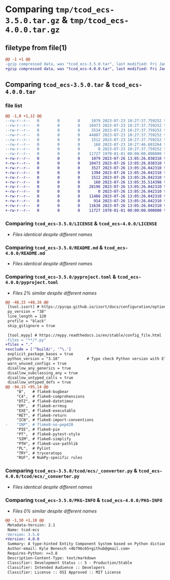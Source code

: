 # Comparing `tmp/tcod_ecs-3.5.0.tar.gz` & `tmp/tcod_ecs-4.0.0.tar.gz`

## filetype from file(1)

```diff
@@ -1 +1 @@
-gzip compressed data, was "tcod_ecs-3.5.0.tar", last modified: Fri Jan  1 00:00:00 2016, max compression
+gzip compressed data, was "tcod_ecs-4.0.0.tar", last modified: Fri Jan  1 00:00:00 2016, max compression
```

## Comparing `tcod_ecs-3.5.0.tar` & `tcod_ecs-4.0.0.tar`

### file list

```diff
@@ -1,8 +1,12 @@
--rw-r--r--   0        0        0     1079 2023-07-23 10:27:37.759252 tcod_ecs-3.5.0/LICENSE
--rw-r--r--   0        0        0    10473 2023-07-23 10:27:37.759252 tcod_ecs-3.5.0/README.md
--rw-r--r--   0        0        0     3534 2023-07-23 10:27:37.759252 tcod_ecs-3.5.0/pyproject.toml
--rw-r--r--   0        0        0    44807 2023-07-23 10:27:37.759252 tcod_ecs-3.5.0/tcod/ecs/__init__.py
--rw-r--r--   0        0        0     1512 2023-07-23 10:27:37.759252 tcod_ecs-3.5.0/tcod/ecs/_converter.py
--rw-r--r--   0        0        0      160 2023-07-23 10:27:46.603264 tcod_ecs-3.5.0/tcod/ecs/_version.py
--rw-r--r--   0        0        0        0 2023-07-23 10:27:37.759252 tcod_ecs-3.5.0/tcod/ecs/py.typed
--rw-r--r--   0        0        0    11727 1970-01-01 00:00:00.000000 tcod_ecs-3.5.0/PKG-INFO
+-rw-r--r--   0        0        0     1079 2023-07-26 13:05:26.038310 tcod_ecs-4.0.0/LICENSE
+-rw-r--r--   0        0        0    10473 2023-07-26 13:05:26.038310 tcod_ecs-4.0.0/README.md
+-rw-r--r--   0        0        0     3527 2023-07-26 13:05:26.042310 tcod_ecs-4.0.0/pyproject.toml
+-rw-r--r--   0        0        0     1394 2023-07-26 13:05:26.042310 tcod_ecs-4.0.0/tcod/ecs/__init__.py
+-rw-r--r--   0        0        0     1512 2023-07-26 13:05:26.042310 tcod_ecs-4.0.0/tcod/ecs/_converter.py
+-rw-r--r--   0        0        0      160 2023-07-26 13:05:35.514398 tcod_ecs-4.0.0/tcod/ecs/_version.py
+-rw-r--r--   0        0        0    28196 2023-07-26 13:05:26.042310 tcod_ecs-4.0.0/tcod/ecs/entity.py
+-rw-r--r--   0        0        0        0 2023-07-26 13:05:26.042310 tcod_ecs-4.0.0/tcod/ecs/py.typed
+-rw-r--r--   0        0        0    11466 2023-07-26 13:05:26.042310 tcod_ecs-4.0.0/tcod/ecs/query.py
+-rw-r--r--   0        0        0      914 2023-07-26 13:05:26.042310 tcod_ecs-4.0.0/tcod/ecs/typing.py
+-rw-r--r--   0        0        0    11638 2023-07-26 13:05:26.042310 tcod_ecs-4.0.0/tcod/ecs/world.py
+-rw-r--r--   0        0        0    11727 1970-01-01 00:00:00.000000 tcod_ecs-4.0.0/PKG-INFO
```

### Comparing `tcod_ecs-3.5.0/LICENSE` & `tcod_ecs-4.0.0/LICENSE`

 * *Files identical despite different names*

### Comparing `tcod_ecs-3.5.0/README.md` & `tcod_ecs-4.0.0/README.md`

 * *Files identical despite different names*

### Comparing `tcod_ecs-3.5.0/pyproject.toml` & `tcod_ecs-4.0.0/pyproject.toml`

 * *Files 2% similar despite different names*

```diff
@@ -48,15 +48,16 @@
 [tool.isort] # https://pycqa.github.io/isort/docs/configuration/options.html
 py_version = "38"
 line_length = 120
 profile = "black"
 skip_gitignore = true
 
 [tool.mypy] # https://mypy.readthedocs.io/en/stable/config_file.html
-files = "**/*.py"
+files = "."
+exclude = ['^build/', '^\.']
 explicit_package_bases = true
 python_version = "3.10"            # Type check Python version with EllipsisType
 warn_unused_configs = true
 disallow_any_generics = true
 disallow_subclassing_any = true
 disallow_untyped_calls = true
 disallow_untyped_defs = true
@@ -94,15 +95,14 @@
     "B",   # flake8-bugbear
     "C4",  # flake8-comprehensions
     "DTZ", # flake8-datetimez
     "EM",  # flake8-errmsg
     "EXE", # flake8-executable
     "RET", # flake8-return
     "ICN", # flake8-import-conventions
-    "INP", # flake8-no-pep420
     "PIE", # flake8-pie
     "PT",  # flake8-pytest-style
     "SIM", # flake8-simplify
     "PTH", # flake8-use-pathlib
     "PL",  # Pylint
     "TRY", # tryceratops
     "RUF", # NumPy-specific rules
```

### Comparing `tcod_ecs-3.5.0/tcod/ecs/_converter.py` & `tcod_ecs-4.0.0/tcod/ecs/_converter.py`

 * *Files identical despite different names*

### Comparing `tcod_ecs-3.5.0/PKG-INFO` & `tcod_ecs-4.0.0/PKG-INFO`

 * *Files 0% similar despite different names*

```diff
@@ -1,10 +1,10 @@
 Metadata-Version: 2.1
 Name: tcod-ecs
-Version: 3.5.0
+Version: 4.0.0
 Summary: A type-hinted Entity Component System based on Python dictionaries and sets.
 Author-email: Kyle Benesch <4b796c65+github@gmail.com>
 Requires-Python: >=3.8
 Description-Content-Type: text/markdown
 Classifier: Development Status :: 5 - Production/Stable
 Classifier: Intended Audience :: Developers
 Classifier: License :: OSI Approved :: MIT License
```

